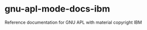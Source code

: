 gnu-apl-mode-docs-ibm
=====================

Reference documentation for GNU APL with material copyright IBM
